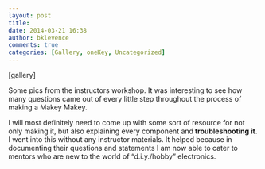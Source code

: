 ```yaml
---
layout: post
title: 
date: 2014-03-21 16:38
author: bklevence
comments: true
categories: [Gallery, oneKey, Uncategorized]
---
```

[gallery]
<p>Some pics from the instructors workshop. It was interesting to see how many questions came out of every little step throughout the process of making a Makey Makey. </p>
<p>I will most definitely need to come up with some sort of resource for not only making it, but also explaining every component and<strong> troubleshooting it</strong>. I went into this without any instructor materials. It helped because in documenting their questions and statements I am now able to cater to mentors who are new to the world of &ldquo;d.i.y./hobby&rdquo; electronics.</p>
